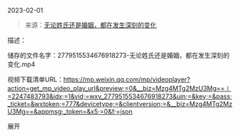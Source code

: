 2023-02-01

> 来源：[无论姓氏还是婚姻，都在发生深刻的变化](http://mp.weixin.qq.com/s?__biz=Mzg4MTg2MzU3Mg==&mid=2247483793&idx=1&sn=1065d802d7ac0244e8c20cc6673a185a&chksm=cf5e3f6af829b67ceb77af6943a1c4029dd7d09d853288c9a38e91916280afbca02decd0c1ae&scene=27#wechat_redirect)
> 

描述：

储存的文件名字：2779515534676918273-无论姓氏还是婚姻，都在发生深刻的变化.mp4

视频下载清单URL：https://mp.weixin.qq.com/mp/videoplayer?action=get_mp_video_play_url&preview;=0&__biz=Mzg4MTg2MzU3Mg==∣=2247483793&idx;=1&vid;=wxv_2779515534676918273&uin;=&key;=&pass;_ticket=&wxtoken;=777&devicetype;=&clientversion;=&__biz=Mzg4MTg2MzU3Mg==&appmsg;_token=&x5;=0&f;=json

展开

